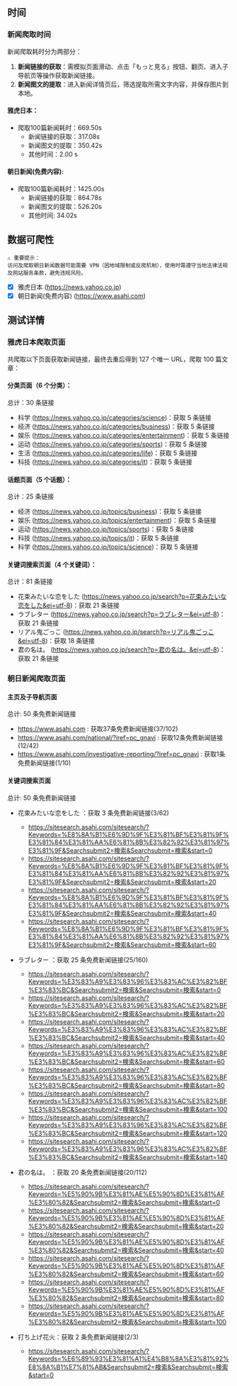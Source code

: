 ## 时间  
### 新闻爬取时间  
新闻爬取耗时分为两部分：  
1. **新闻链接的获取**：需模拟页面滑动、点击「もっと見る」按钮、翻页、进入子导航页等操作获取新闻链接。  
2. **新闻图文的提取**：进入新闻详情页后，筛选提取所需文字内容，并保存图片到本地。  

#### 雅虎日本：  
- 爬取100篇新闻耗时：669.50s  
  - 新闻链接的获取：317.08s  
  - 新闻图文的提取：350.42s  
  - 其他时间：2.00 s

#### 朝日新闻(免费内容):  
- 爬取100篇新闻耗时：1425.00s
  - 新闻链接的获取：864.78s  
  - 新闻图文的提取：526.20s
  - 其他时间: 34.02s

## 数据可爬性
```plaintext
⚠️ 重要提示：  
访问及爬取朝日新闻数据可能需要 VPN（因地域限制或反爬机制），使用时需遵守当地法律法规及网站服务条款，避免违规风险。  
```  
- [x] 雅虎日本 (https://news.yahoo.co.jp)
- [x] 朝日新闻(免费内容) (https://www.asahi.com)

## 测试详情
### 雅虎日本爬取页面
共爬取以下页面获取新闻链接，最终去重后得到 127 个唯一 URL，爬取 100 篇文章：

#### 分类页面（6 个分类）：
总计：30 条链接
+ 科学 (https://news.yahoo.co.jp/categories/science)：获取 5 条链接
+ 经济 (https://news.yahoo.co.jp/categories/business)：获取 5 条链接
+ 娱乐 (https://news.yahoo.co.jp/categories/entertainment)：获取 5 条链接
+ 运动 (https://news.yahoo.co.jp/categories/sports)：获取 5 条链接
+ 生活 (https://news.yahoo.co.jp/categories/life)：获取 5 条链接
+ 科技 (https://news.yahoo.co.jp/categories/it)：获取 5 条链接



#### 话题页面（5 个话题）：
总计：25 条链接
+ 经济 (https://news.yahoo.co.jp/topics/business)：获取 5 条链接
+ 娱乐 (https://news.yahoo.co.jp/topics/entertainment)：获取 5 条链接
+ 运动 (https://news.yahoo.co.jp/topics/sports)：获取 5 条链接
+ 科技 (https://news.yahoo.co.jp/topics/it)：获取 5 条链接
+ 科学 (https://news.yahoo.co.jp/topics/science)：获取 5 条链接



#### 关键词搜索页面（4 个关键词）：
总计：81 条链接
+ 花束みたいな恋をした (https://news.yahoo.co.jp/search?p=花束みたいな恋をした&ei=utf-8)：获取 21 条链接
+ ラブレター (https://news.yahoo.co.jp/search?p=ラブレター&ei=utf-8)：获取 21 条链接
+ リアル鬼ごっこ (https://news.yahoo.co.jp/search?p=リアル鬼ごっこ&ei=utf-8)：获取 18 条链接
+ 君の名は。 (https://news.yahoo.co.jp/search?p=君の名は。&ei=utf-8)：获取 21 条链接

### 朝日新闻爬取页面

#### 主页及子导航页面
总计: 50 条免费新闻链接
+ https://www.asahi.com : 获取37条免费新闻链接(37/102)
+ https://www.asahi.com/national/?iref=pc_gnavi : 获取12条免费新闻链接(12/42)
+ https://www.asahi.com/investigative-reporting/?iref=pc_gnavi : 获取1条免费新闻链接(1/10)
  
#### 关键词搜索页面
总计: 50 条免费新闻链接
+ 花束みたいな恋をした ：获取 3 条免费新闻链接(3/62)
  + https://sitesearch.asahi.com/sitesearch/?Keywords=%E8%8A%B1%E6%9D%9F%E3%81%BF%E3%81%9F%E3%81%84%E3%81%AA%E6%81%8B%E3%82%92%E3%81%97%E3%81%9F&Searchsubmit2=検索&Searchsubmit=検索&start=0
  + https://sitesearch.asahi.com/sitesearch/?Keywords=%E8%8A%B1%E6%9D%9F%E3%81%BF%E3%81%9F%E3%81%84%E3%81%AA%E6%81%8B%E3%82%92%E3%81%97%E3%81%9F&Searchsubmit2=検索&Searchsubmit=検索&start=20
  + https://sitesearch.asahi.com/sitesearch/?Keywords=%E8%8A%B1%E6%9D%9F%E3%81%BF%E3%81%9F%E3%81%84%E3%81%AA%E6%81%8B%E3%82%92%E3%81%97%E3%81%9F&Searchsubmit2=検索&Searchsubmit=検索&start=40
  + https://sitesearch.asahi.com/sitesearch/?Keywords=%E8%8A%B1%E6%9D%9F%E3%81%BF%E3%81%9F%E3%81%84%E3%81%AA%E6%81%8B%E3%82%92%E3%81%97%E3%81%9F&Searchsubmit2=検索&Searchsubmit=検索&start=60
  
+ ラブレター ：获取 25 条免费新闻链接(25/160)
  + https://sitesearch.asahi.com/sitesearch/?Keywords=%E3%83%A9%E3%83%96%E3%83%AC%E3%82%BF%E3%83%BC&Searchsubmit2=検索&Searchsubmit=検索&start=0
  + https://sitesearch.asahi.com/sitesearch/?Keywords=%E3%83%A9%E3%83%96%E3%83%AC%E3%82%BF%E3%83%BC&Searchsubmit2=検索&Searchsubmit=検索&start=20
  + https://sitesearch.asahi.com/sitesearch/?Keywords=%E3%83%A9%E3%83%96%E3%83%AC%E3%82%BF%E3%83%BC&Searchsubmit2=検索&Searchsubmit=検索&start=40
  + https://sitesearch.asahi.com/sitesearch/?Keywords=%E3%83%A9%E3%83%96%E3%83%AC%E3%82%BF%E3%83%BC&Searchsubmit2=検索&Searchsubmit=検索&start=60
  + https://sitesearch.asahi.com/sitesearch/?Keywords=%E3%83%A9%E3%83%96%E3%83%AC%E3%82%BF%E3%83%BC&Searchsubmit2=検索&Searchsubmit=検索&start=80
  + https://sitesearch.asahi.com/sitesearch/?Keywords=%E3%83%A9%E3%83%96%E3%83%AC%E3%82%BF%E3%83%BC&Searchsubmit2=検索&Searchsubmit=検索&start=100
  + https://sitesearch.asahi.com/sitesearch/?Keywords=%E3%83%A9%E3%83%96%E3%83%AC%E3%82%BF%E3%83%BC&Searchsubmit2=検索&Searchsubmit=検索&start=120
  + https://sitesearch.asahi.com/sitesearch/?Keywords=%E3%83%A9%E3%83%96%E3%83%AC%E3%82%BF%E3%83%BC&Searchsubmit2=検索&Searchsubmit=検索&start=140
  
+ 君の名は。 ：获取 20 条免费新闻链接(20/112)
  + https://sitesearch.asahi.com/sitesearch/?Keywords=%E5%90%9B%E3%81%AE%E5%90%8D%E3%81%AF%E3%80%82&Searchsubmit2=検索&Searchsubmit=検索&start=0
  + https://sitesearch.asahi.com/sitesearch/?Keywords=%E5%90%9B%E3%81%AE%E5%90%8D%E3%81%AF%E3%80%82&Searchsubmit2=検索&Searchsubmit=検索&start=20
  + https://sitesearch.asahi.com/sitesearch/?Keywords=%E5%90%9B%E3%81%AE%E5%90%8D%E3%81%AF%E3%80%82&Searchsubmit2=検索&Searchsubmit=検索&start=40
  + https://sitesearch.asahi.com/sitesearch/?Keywords=%E5%90%9B%E3%81%AE%E5%90%8D%E3%81%AF%E3%80%82&Searchsubmit2=検索&Searchsubmit=検索&start=60
  + https://sitesearch.asahi.com/sitesearch/?Keywords=%E5%90%9B%E3%81%AE%E5%90%8D%E3%81%AF%E3%80%82&Searchsubmit2=検索&Searchsubmit=検索&start=80
  + https://sitesearch.asahi.com/sitesearch/?Keywords=%E5%90%9B%E3%81%AE%E5%90%8D%E3%81%AF%E3%80%82&Searchsubmit2=検索&Searchsubmit=検索&start=100
  
+ 打ち上げ花火：获取 2 条免费新闻链接(2/3)
  + https://sitesearch.asahi.com/sitesearch/?Keywords=%E6%89%93%E3%81%A1%E4%B8%8A%E3%81%92%E8%8A%B1%E7%81%AB&Searchsubmit2=検索&Searchsubmit=検索&start=0 